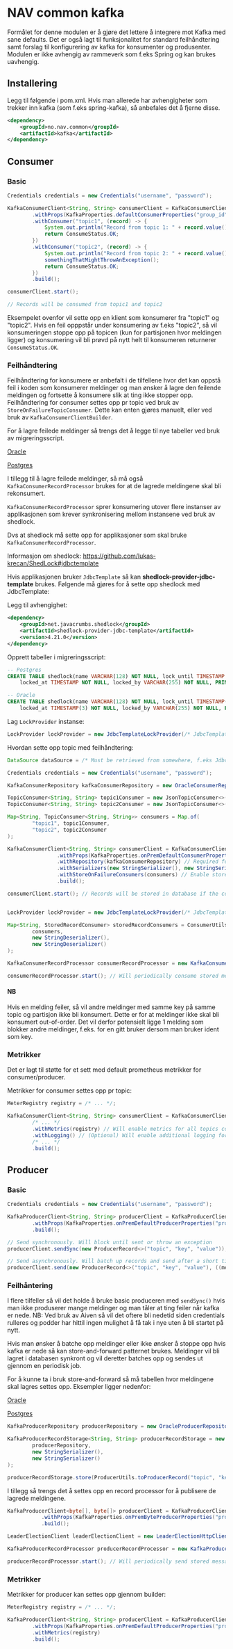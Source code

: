 # NAV common kafka

Formålet for denne modulen er å gjøre det lettere å integrere mot Kafka med sane defaults.
Det er også lagt til funksjonalitet for standard feilhåndtering samt forslag til konfigurering av kafka for konsumenter og produsenter.
Modulen er ikke avhengig av rammeverk som f.eks Spring og kan brukes uavhengig.

## Installering

Legg til følgende i pom.xml. Hvis man allerede har avhengigheter som trekker inn kafka (som f.eks spring-kafka), så anbefales det å fjerne disse.
```xml
<dependency>
    <groupId>no.nav.common</groupId>
    <artifactId>kafka</artifactId>
</dependency>
```

## Consumer

### Basic

```java
Credentials credentials = new Credentials("username", "password");

KafkaConsumerClient<String, String> consumerClient = KafkaConsumerClientBuilder.<String, String>builder()
        .withProps(KafkaProperties.defaultConsumerProperties("group_id", "broker_url", credentials))
        .withConsumer("topic1", (record) -> {
            System.out.println("Record from topic 1: " + record.value());
            return ConsumeStatus.OK;
        })
        .withConsumer("topic2", (record) -> {
            System.out.println("Record from topic 2: " + record.value());
            somethingThatMightThrowAnException();
            return ConsumeStatus.OK;
        })
        .build();

consumerClient.start();

// Records will be consumed from topic1 and topic2
```

Eksempelet ovenfor vil sette opp en klient som konsumerer fra "topic1" og "topic2". 
Hvis en feil opppstår under konsumering av f.eks "topic2", så vil konsumeringen stoppe opp på topicen (kun for partisjonen hvor meldingen ligger)
og konsumering vil bli prøvd på nytt helt til konsumeren returnerer `ConsumeStatus.OK`. 

### Feilhåndtering

Feilhåndtering for konsumere er anbefalt i de tilfellene hvor det kan oppstå feil i koden som konsumerer meldinger 
og man ønsker å lagre den feilende meldingen og fortsette å konsumere slik at ting ikke stopper opp.
Feilhåndtering for consumer settes opp pr topic ved bruk av `StoreOnFailureTopicConsumer`. Dette kan enten gjøres manuelt, eller ved bruk av `KafkaConsumerClientBuilder`.

For å lagre feilede meldinger så trengs det å legge til nye tabeller ved bruk av migreringsscript.

[Oracle](src/test/resources/kafka-consumer-record-oracle.sql)

[Postgres](src/test/resources/kafka-consumer-record-postgres.sql)

I tillegg til å lagre feilede meldinger, så må også `KafkaConsumerRecordProcessor` brukes for at de lagrede meldingene skal bli rekonsumert.

`KafkaConsumerRecordProcessor` sprer konsumering utover flere instanser av applikasjonen som krever synkronisering mellom instansene ved bruk av shedlock.

Dvs at shedlock må sette opp for applikasjoner som skal bruke `KafkaConsumerRecordProcessor`.

Informasjon om shedlock: https://github.com/lukas-krecan/ShedLock#jdbctemplate

Hvis applikasjonen bruker `JdbcTemplate` så kan **shedlock-provider-jdbc-template** brukes. 
Følgende må gjøres for å sette opp shedlock med JdbcTemplate:

Legg til avhengighet:
```xml
<dependency>
    <groupId>net.javacrumbs.shedlock</groupId>
    <artifactId>shedlock-provider-jdbc-template</artifactId>
    <version>4.21.0</version>
</dependency>
```

Opprett tabeller i migreringsscript:
```sql
-- Postgres
CREATE TABLE shedlock(name VARCHAR(128) NOT NULL, lock_until TIMESTAMP NOT NULL,
    locked_at TIMESTAMP NOT NULL, locked_by VARCHAR(255) NOT NULL, PRIMARY KEY (name));

-- Oracle
CREATE TABLE shedlock(name VARCHAR(128) NOT NULL, lock_until TIMESTAMP(3) NOT NULL,
    locked_at TIMESTAMP(3) NOT NULL, locked_by VARCHAR(255) NOT NULL, PRIMARY KEY (name));
```

Lag `LockProvider` instanse:
```java
LockProvider lockProvider = new JdbcTemplateLockProvider(/* JdbcTemplate goes here */);
```

Hvordan sette opp topic med feilhåndtering:
```java
DataSource dataSource = /* Must be retrieved from somewhere, f.eks JdbcTemplate.getDataSource() */;

Credentials credentials = new Credentials("username", "password");

KafkaConsumerRepository kafkaConsumerRepository = new OracleConsumerRepository(dataSource);

TopicConsumer<String, String> topic1Consumer = new JsonTopicConsumer<>(KafkaMessageDTO.class, (dto) -> ConsumeStatus.OK);
TopicConsumer<String, String> topic2Consumer = new JsonTopicConsumer<>(KafkaMessageDTO.class, (dto) -> ConsumeStatus.OK);

Map<String, TopicConsumer<String, String>> consumers = Map.of(
        "topic1", topic1Consumer,
        "topic2", topic2Consumer
);

KafkaConsumerClient<String, String> consumerClient = KafkaConsumerClientBuilder.<String, String>builder()
                .withProps(KafkaProperties.onPremDefaultConsumerProperties("group_id", "broker_url", credentials))
                .withRepository(kafkaConsumerRepository) // Required for storing records
                .withSerializers(new StringSerializer(), new StringSerializer()) // Required for serializing the record into byte[]
                .withStoreOnFailureConsumers(consumers) // Enable store on failure for topics
                .build();

consumerClient.start(); // Records will be stored in database if the consumer fails


LockProvider lockProvider = new JdbcTemplateLockProvider(/* JdbcTemplate goes here */);

Map<String, StoredRecordConsumer> storedRecordConsumers = ConsumerUtils.toStoredRecordConsumerMap(
        consumers,
        new StringDeserializer(),
        new StringDeserializer()
);

KafkaConsumerRecordProcessor consumerRecordProcessor = new KafkaConsumerRecordProcessor(lockProvider, kafkaConsumerRepository, storedRecordConsumers);

consumerRecordProcessor.start(); // Will periodically consume stored messages
```

#### NB

Hvis en melding feiler, så vil andre meldinger med samme key på samme topic og partisjon ikke bli konsumert. Dette er for at meldinger ikke skal bli konsumert out-of-order.
Det vil derfor potensielt ligge 1 melding som blokker andre meldinger, f.eks. for en gitt bruker dersom man bruker ident som key.

### Metrikker

Det er lagt til støtte for et sett med default prometheus metrikker for consumer/producer.

Metrikker for consumer settes opp pr topic:
```java
MeterRegistry registry = /* ... */;

KafkaConsumerClient<String, String> consumerClient = KafkaConsumerClientBuilder.<String, String>builder()
        /* ... */
        .withMetrics(registry) // Will enable metrics for all topics configured on this client
        .withLogging() // (Optional) Will enable additional logging for all topics configured on this client
        /* ... */
        .build();
```

## Producer

### Basic

```java
Credentials credentials = new Credentials("username", "password");

KafkaProducerClient<String, String> producerClient = KafkaProducerClientBuilder.<String, String>builder()
        .withProps(KafkaProperties.onPremDefaultProducerProperties("producer_id", "broker_url", credentials))
        .build();

// Send synchronously. Will block until sent or throw an exception
producerClient.sendSync(new ProducerRecord<>("topic", "key", "value"));

// Send asynchronously. Will batch up records and send after a short time has passed. Callback is triggered for both failure and success
producerClient.send(new ProducerRecord<>("topic", "key", "value"), ((metadata, exception) -> { /* ... */ }));
```

### Feilhåntering

I flere tilfeller så vil det holde å bruke basic produceren med `sendSync()` hvis man ikke produserer mange meldinger og man tåler at ting feiler når kafka er nede.
NB: Ved bruk av Aiven så vil det oftere bli nedetid siden credentials rulleres og podder har hittil ingen mulighet å få tak i nye uten å bli startet på nytt.

Hvis man ønsker å batche opp meldinger eller ikke ønsker å stoppe opp hvis kafka er nede så kan store-and-forward patternet brukes.
Meldinger vil bli lagret i databasen synkront og vil deretter batches opp og sendes ut gjennom en periodisk job.

For å kunne ta i bruk store-and-forward så må tabellen hvor meldingene skal lagres settes opp.
Eksempler ligger nedenfor:

[Oracle](src/test/resources/kafka-producer-record-oracle.sql)

[Postgres](src/test/resources/kafka-producer-record-postgres.sql)

```java
KafkaProducerRepository producerRepository = new OracleProducerRepository(dataSource);

KafkaProducerRecordStorage<String, String> producerRecordStorage = new KafkaProducerRecordStorage<>(
        producerRepository,
        new StringSerializer(),
        new StringSerializer()
);

producerRecordStorage.store(ProducerUtils.toProducerRecord("topic", "key", "value")); // Store a record in the database
```

I tillegg så trengs det å settes opp en record processor for å publisere de lagrede meldingene.

```java
KafkaProducerClient<byte[], byte[]> producerClient = KafkaProducerClientBuilder.<byte[], byte[]>builder()
           .withProps(KafkaProperties.onPremByteProducerProperties("producer_id", "broker_url", credentials))
           .build();

LeaderElectionClient leaderElectionClient = new LeaderElectionHttpClient();

KafkaProducerRecordProcessor producerRecordProcessor = new KafkaProducerRecordProcessor(producerRepository, producerClient, leaderElectionClient);

producerRecordProcessor.start(); // Will periodically send stored messages
```

### Metrikker

Metrikker for producer kan settes opp gjennom builder:
```java
MeterRegistry registry = /* ... */;

KafkaProducerClient<String, String> producerClient = KafkaProducerClientBuilder.<String, String>builder()
        .withProps(KafkaProperties.onPremDefaultProducerProperties("producer_id", "broker_url", credentials))
        .withMetrics(registry)
        .build();
```
